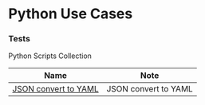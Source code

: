 # Python Use Cases

### Tests

Python Scripts Collection

| Name  | Note  |
|---|---|
| [JSON convert to YAML](https://github.com/yhu-insight/python-toolkit/blob/main/tests/Json2Yaml.py)  | JSON convert to YAML  |